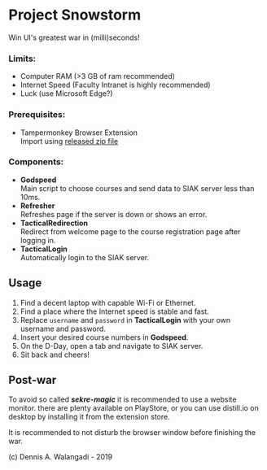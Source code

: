 # Project Snowstorm  
Win UI's greatest war in (milli)seconds!

### Limits:
- Computer RAM (>3 GB of ram recommended)
- Internet Speed (Faculty Intranet is highly recommended)
- Luck (use Microsoft Edge?)

### Prerequisites:
- Tampermonkey Browser Extension  
  Import using [released zip file](https://github.com/dnswd/snowstorm/releases/download/v1.0/snowstorm_v1.0.zip)

### Components:
- **Godspeed**  
  Main script to choose courses and send data to SIAK server less than 10ms.
- **Refresher**  
  Refreshes page if the server is down or shows an error.
- **TacticalRedirection**  
  Redirect from welcome page to the course registration page after logging in.
- **TacticalLogin**  
  Automatically login to the SIAK server.

## Usage
1. Find a decent laptop with capable Wi-Fi or Ethernet.
2. Find a place where the Internet speed is stable and fast.
3. Replace `username` and `password` in **TacticalLogin** with your own username and password.
4. Insert your desired course numbers in **Godspeed**.
5. On the D-Day, open a tab and navigate to SIAK server.
6. Sit back and cheers!

## Post-war
To avoid so called ***sekre-magic*** it is recommended to use a website monitor. there are plenty available on PlayStore, or you can use distill.io on desktop by installing it from the extension store.

It is recommended to not disturb the browser window before finishing the war.


(c) Dennis A. Walangadi - 2019
